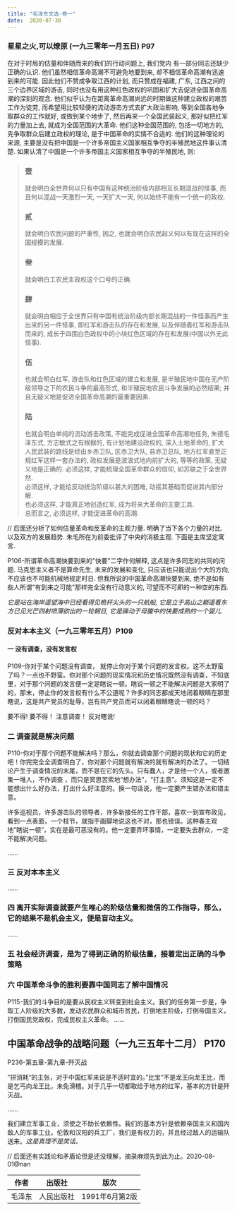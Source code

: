 ```yaml
---
title: "毛泽东文选·卷一"
date:  2020-07-30
---
```


### 星星之火,可以燎原 (一九三零年一月五日) P97

在对于时局的估量和伴随而来的我们的行动问题上, 我们党内 有一部分同志还缺少正确的认识. 他们虽然相信革命高潮不可避免地要到来, 却不相信革命高潮有迅速到来的可能. 因此他们不赞成争取江西的计划, 而只赞成在福建, 广东, 江西之间的三个边界区域的游击, 同时也没有用这种红色政权的巩固和扩大去促进全国革命高潮的深刻的观念. 他们似乎认为在距离革命高潮尚远的时期做这种建立政权的艰苦工作为徒劳, 而希望用比较轻便的流动游击方式去扩大政治影响, 等到全国各地争取群众的工作就好, 或做到某个地步了, 然后再来一个全国武装起义, 那好似把红军的力量加上去, 就成为全国范围的大革命. 他们这种全国范围的, 包括一切地方的, 先争取群众后建立政权的理论, 是于中国革命的实情不合适的. 他们的这种理论的来源, 主要是没有把中国是一个许多帝国主义国家相互争夺的半殖民地这件事认清楚. 如果认清了中国是一个许多帝国主义国家相互争夺的半殖民地, 则:

> ### **壹** 
> 就会明白全世界何以只有中国有这种统治阶级内部相互长期混战的怪事, 而且何以混战一天激烈一天, 一天扩大一天, 何以始终不能有一个统一的政权.
>
> ### **贰** 
> 就会明白农民问题的严重性, 因之, 也就会明白农民起义何以有现在这样的全国规模的发展. 
>
> ### **叁** 
> 就会明白工农民主政权这个口号的正确.
>
> ### **肆** 
> 就会明白相应于全世界只有中国有统治阶级内部长期混战的一件怪事而产生出来的另一件怪事, 即红军和游击队的存在和发展, 以及伴随着红军和游击队而来的, 成长于四围白色政权中的小块红色区域的存在和发展(中国以外无此怪事).
>
> ### **伍** 
> 也就会明白红军, 游击队和红色区域的建立和发展, 是半殖民地中国在无产阶级领导之下的农民斗争的最高形式, 和半殖民地农民斗争发展的必然结果; 并且无疑义地是促进全国革命高潮的最重要因素.
>
> ### **陆** 
>也就会明白单纯的流动游击政策, 不能完成促进全国革命高潮地任务, 朱德毛泽东式, 方志敏式之有根据的, 有计划地建设政权的, 深入土地革命的, 扩大人民武装的路线是经由乡赤卫队, 区赤卫大队, 县赤卫总队, 地方红军直至正规红军这样一套办法的, 政权发展是波浪式地向前扩大的, 等等的政策, 无疑义地是正确的.
> 必须这样, 才能梳理全国革命群众的信仰, 如苏联之于全世界然.  
> 必须这样, 才能给反动统治阶级以甚大的困难, 动摇其基础而促进其内部分解.  
> 也必须这样, 才能真正地创造红军, 成为将来大革命的主要工具.  
> 总而言之, 必须这样, 才能促进革命的高潮.  


// 后面还分析了如何估量革命和反革命的主观力量. 明确了当下各个力量的对比. 以及双方的发展趋势. 朱毛所在为前委批评了中央的消极主观. 下面是主席坚定寓言.

P106-所谓革命高潮快要到来的"快要"二字作何解释, 这点是许多同志的共同的问题. 马克思主义者不是算命先生, 未来的发展和变化, 只应该也只能说出个大的方向, 不应该也不可能机械地规定时日. 但我所说的中国革命高潮快要到来, 绝不是如有些人所谓"有到来之可能"那样完全没有行动意义的, 可望而不可即的一种空的东西. 

_它是站在海岸遥望海中已经看得见桅杆尖头的一只航船, 它是立于高山之巅遥看东方已见光芒四射喷薄欲出的一轮朝日, 它是躁动于母腹中的快要成熟的一个婴儿._

### 反对本本主义（一九三零年五月）P109

#### 一 没有调查，没有发言权

P109-你对于某个问题没有调查， 就停止你对于某个问题的发言权。这不太野蛮了吗？一点也不野蛮。你对那个问题的现实情况和历史情况既然没有调查，不知底里，对于那个问题的发言便一定是瞎说一顿。瞎说一顿之不能解决问题是大家明了的，那末，停止你的发言权有什么不公道呢？许多的同志都成天地闭着眼睛在那里瞎说，这是共产党员的耻辱，岂有共产党员而可以闭着眼睛瞎说一顿的吗？

要不得!
要不得！
注意调查！
反对瞎说!

### 二 调查就是解决问题

P110-你对于那个问题不能解决吗？那么，你就去调查那个问题的现状和它的历史吧！你完完全全调查明白了，你对那个问题就有解决的就有解决的办法了。一切结论产生于调查情况的末尾，而不是在它的先头。只有蠢人，才是他一个人，或者邀集一堆人，不作调查 ，而只是冥思苦索地“想办法”，“打主意”。须知这是一定不能想出什么好办法，打出什么好注意的。换一句话说，他一定要产生错办法和错主意。

许多巡视员，许多游击队的领导者，许多新接任的工作干部，喜欢一到宣布政见，看到一点表面，一个枝节，就指手画脚地说这也不对，那也错误。这种春主观地”瞎说一顿“，实在是最可恶没有的。他一定要弄坏事情，一定要失去群众，一定不能解决问题。

……

### 三 反对本本主义

……

### 四 离开实际调查就要产生唯心的阶级估量和微信的工作指导，那么，它的结果不是机会主义，便是盲动主义。

……

### 五 社会经济调查，是为了得到正确的阶级估量，接着定出正确的斗争策略

### 六 中国革命斗争的胜利要靠中国同志了解中国情况

P115-我们的斗争目的是要从民权主义转变到社会主义。我们的任务第一步是，争取工人阶级的大多数，发动农民群众和城市贫民，打倒地主阶级，打倒帝国主义，打倒国民党政权，完成民权主义革命。 ……

## 中国革命战争的战略问题（一九三五年十二月） P170

P236-第五章-第九章-歼灭战

”拼消耗“的主张，对于中国红军来说是不适时宜的。”比宝“不是龙王向龙王比，而是乞丐向龙王比，未免滑稽。对于几乎一切都取给于地方的红军，基本的方针是歼灭战。

……

我们建立军事工业，须使之不助长依赖性。我们的基本方针是依赖帝国主义和国内敌人的军事工业。伦敦和汉阳的兵工厂，我们是有权力的，并且经过敌人的运输队送来。_这是真理不是笑话。_

// 后面还有实践论和矛盾论但是还没理解，摘录麻烦先到此为止。2020-08-01@nan

|作者|出版社|版次|
|----|----|----|
|毛泽东|人民出版社|1991年6月第2版|

